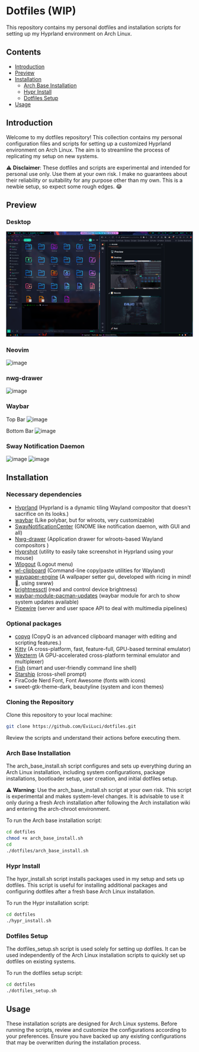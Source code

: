 # Dotfiles (WIP)

This repository contains my personal dotfiles and installation scripts for setting up my Hyprland environment on Arch Linux.

## Contents

- [Introduction](#introduction)
- [Preview](#preview)
- [Installation](#installation)
  - [Arch Base Installation](#arch-base-installation)
  - [Hypr Install](#hypr-install)
  - [Dotfiles Setup](#dotfiles-setup)
- [Usage](#usage)

## Introduction

Welcome to my dotfiles repository! This collection contains my personal configuration files and scripts for setting up a customized Hyprland environment on Arch Linux. The aim is to streamline the process of replicating my setup on new systems.

⚠️ **Disclaimer**: These dotfiles and scripts are experimental and intended for personal use only. Use them at your own risk. I make no guarantees about their reliability or suitability for any purpose other than my own. This is a newbie setup, so expect some rough edges. 😂

## Preview

### Desktop

![image](https://github.com/EviLuci/dotfiles/blob/main/screenshots/desktop.png)

### Neovim

![image](https://github.com/EviLuci/dotfiles/blob/main/screenshots/nvim.png)

### nwg-drawer

![image](https://github.com/EviLuci/dotfiles/blob/main/screenshots/nwg-drawer.png)

### Waybar

Top Bar
![image](https://github.com/EviLuci/dotfiles/blob/main/screenshots/top-bar.png)

Bottom Bar
![image](https://github.com/EviLuci/dotfiles/blob/main/screenshots/bottom-bar.png)

### Sway Notification Daemon

![image](https://github.com/EviLuci/dotfiles/blob/main/screenshots/swaync.png)  ![image](https://github.com/EviLuci/dotfiles/blob/main/screenshots/swaync_menu.png)

## Installation

### Necessary dependencies

- [Hyprland](https://github.com/vaxerski/Hyprland/) (Hyprland is a dynamic tiling Wayland compositor that doesn't sacrifice on its looks.)
- [waybar](https://github.com/Alexays/Waybar/) (Like polybar, but for wlroots, very customizable)
- [SwayNotificationCenter](https://github.com/ErikReider/SwayNotificationCenter) (GNOME like notification daemon, with GUI and all)
- [Nwg-drawer](https://github.com/nwg-piotr/nwg-drawer) (Application drawer for wlroots-based Wayland compositors )
- [Hyprshot](https://github.com/Gustash/Hyprshot) (utility to easily take screenshot in Hyprland using your mouse)
- [Wlogout](https://github.com/ArtsyMacaw/wlogout) (Logout menu)
- [wl-clipboard](https://github.com/bugaevc/wl-clipboard) (Command-line copy/paste utilities for Wayland)
- [waypaper-engine](https://github.com/0bCdian/Waypaper-Engine) (A wallpaper setter gui, developed with ricing in mind! 🍚, using swww)
- [brightnessctl](https://github.com/Hummer12007/brightnessctl) (read and control device brightness)
- [waybar-module-pacman-updates](https://github.com/coffebar/waybar-module-pacman-updates) (waybar module for arch to show system updates available)
- [Pipewire](https://github.com/PipeWire/pipewire) (server and user space API to deal with multimedia pipelines)

### Optional packages

- [copyq](https://hluk.github.io/CopyQ/) (CopyQ is an advanced clipboard manager with editing and scripting features.)
- [Kitty](https://github.com/kovidgoyal/kitty) (A cross-platform, fast, feature-full, GPU-based terminal emulator)
- [Wezterm](https://wezfurlong.org/wezterm/) (A GPU-accelerated cross-platform terminal emulator and multiplexer)
- [Fish](https://github.com/fish-shell/fish-shell) (smart and user-friendly command line shell)
- [Starship](https://github.com/starship/starship) (cross-shell prompt)
- FiraCode Nerd Font, Font Awesome (fonts with icons)
- sweet-gtk-theme-dark, beautyline (system and icon themes)

### Cloning the Repository

Clone this repository to your local machine:

```bash
git clone https://github.com/EviLuci/dotfiles.git
```

Review the scripts and understand their actions before executing them.

### Arch Base Installation

The arch_base_install.sh script configures and sets up everything during an Arch Linux installation, including system configurations, package installations, bootloader setup, user creation, and initial dotfiles setup.

⚠️ **Warning**: Use the arch_base_install.sh script at your own risk. This script is experimental and makes system-level changes. It is advisable to use it only during a fresh Arch installation after following the Arch installation wiki and entering the arch-chroot environment.

To run the Arch base installation script:

```bash
cd dotfiles
chmod +x arch_base_install.sh
cd
./dotfiles/arch_base_install.sh
```

### Hypr Install

The hypr_install.sh script installs packages used in my setup and sets up dotfiles. This script is useful for installing additional packages and configuring dotfiles after a fresh base Arch Linux installation.

To run the Hypr installation script:

```bash
cd dotfiles
./hypr_install.sh
```

### Dotfiles Setup

The dotfiles_setup.sh script is used solely for setting up dotfiles. It can be used independently of the Arch Linux installation scripts to quickly set up dotfiles on existing systems.

To run the dotfiles setup script:

```bash
cd dotfiles
./dotfiles_setup.sh
```

## Usage

These installation scripts are designed for Arch Linux systems. Before running the scripts, review and customize the configurations according to your preferences. Ensure you have backed up any existing configurations that may be overwritten during the installation process.

